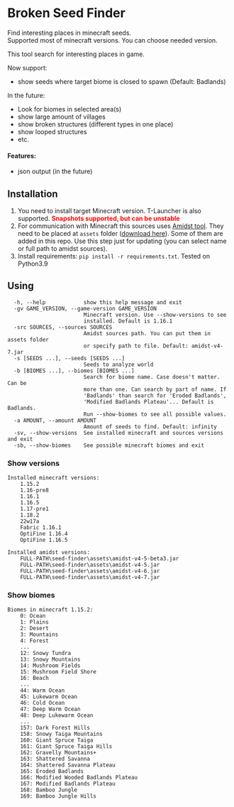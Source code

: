 # Broken Seed Finder

Find interesting places in minecraft seeds.  
Supported most of minecraft versions. You can choose needed version.

This tool search for interesting places in game.

Now support:
- show seeds where target biome is closed to spawn (Default: Badlands)

In the future:
- Look for biomes in selected area(s)
- show large amount of villages
- show broken structures (different types in one place)
- show looped structures
- etc.


#### Features:
- json output  (in the future)
## Installation

1. You need to install target Minecraft version. T-Launcher is also supported. <b style='color: red'>Snapshots supported, but can be unstable</b>
2. For communication with Minecraft this sources uses [Amidst tool](https://github.com/toolbox4minecraft/amidst). They need to be placed at `assets` folder ([download here](https://github.com/toolbox4minecraft/amidst/releases)). Some of them are added in this repo. Use this step just for updating (you can select name or full path to amidst sources).
3. Install requirements: `pip install -r requirements.txt`. Tested on Python3.9

## Using

```angular2html
  -h, --help            show this help message and exit
  -gv GAME_VERSION, --game-version GAME_VERSION
                        Minecraft version. Use --show-versions to see
                        installed. Default is 1.16.1
  -src SOURCES, --sources SOURCES
                        Amidst sources path. You can put them in assets folder
                        or specify path to file. Default: amidst-v4-7.jar
  -s [SEEDS ...], --seeds [SEEDS ...]
                        Seeds to analyze world
  -b [BIOMES ...], --biomes [BIOMES ...]
                        Search for biome name. Case doesn't matter. Can be
                        more than one. Can search by part of name. If
                        'Badlands' than search for 'Eroded Badlands',
                        'Modified Badlands Plateau'... Default is Badlands.
                        Run --show-biomes to see all possible values.
  -a AMOUNT, --amount AMOUNT
                        Amount of seeds to find. Default: infinity
  -sv, --show-versions  See installed minecraft and sources versions and exit
  -sb, --show-biomes    See possible minecraft biomes and exit
```

### Show versions
```angular2html
Installed minecraft versions:
	1.15.2
	1.16-pre8
	1.16.1
	1.16.5
	1.17-pre1
	1.18.2
	22w17a
	Fabric 1.16.1
	OptiFine 1.16.4
	OptiFine 1.16.5

Installed amidst versions:
	FULL-PATH\seed-finder\assets\amidst-v4-5-beta3.jar
	FULL-PATH\seed-finder\assets\amidst-v4-5.jar
	FULL-PATH\seed-finder\assets\amidst-v4-6.jar
	FULL-PATH\seed-finder\assets\amidst-v4-7.jar
```

### Show biomes
```angular2html
Biomes in minecraft 1.15.2:
	0: Ocean
	1: Plains
	2: Desert
	3: Mountains
	4: Forest
	...
	12: Snowy Tundra
	13: Snowy Mountains
	14: Mushroom Fields
	15: Mushroom Field Shore
	16: Beach
	...
	44: Warm Ocean
	45: Lukewarm Ocean
	46: Cold Ocean
	47: Deep Warm Ocean
	48: Deep Lukewarm Ocean
	...
	157: Dark Forest Hills
	158: Snowy Taiga Mountains
	160: Giant Spruce Taiga
	161: Giant Spruce Taiga Hills
	162: Gravelly Mountains+
	163: Shattered Savanna
	164: Shattered Savanna Plateau
	165: Eroded Badlands
	166: Modified Wooded Badlands Plateau
	167: Modified Badlands Plateau
	168: Bamboo Jungle
	169: Bamboo Jungle Hills
```